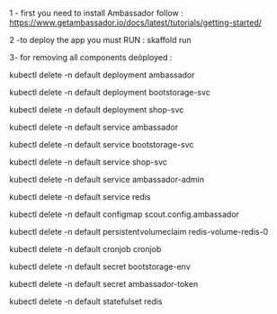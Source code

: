1 - first you need to install Ambassador 
    follow : https://www.getambassador.io/docs/latest/tutorials/getting-started/

2 -to deploy the app you must RUN : skaffold run 

3- for removing all components deòployed :

kubectl delete -n default deployment ambassador

kubectl delete -n default deployment bootstorage-svc

kubectl delete -n default deployment shop-svc

kubectl delete -n default service ambassador

kubectl delete -n default service bootstorage-svc

kubectl delete -n default service shop-svc

kubectl delete -n default service ambassador-admin

kubectl delete -n default service redis

kubectl delete -n default configmap scout.config.ambassador

kubectl delete -n default persistentvolumeclaim redis-volume-redis-0

kubectl delete -n default cronjob cronjob

kubectl delete -n default secret bootstorage-env

kubectl delete -n default secret ambassador-token

kubectl delete -n default statefulset redis
